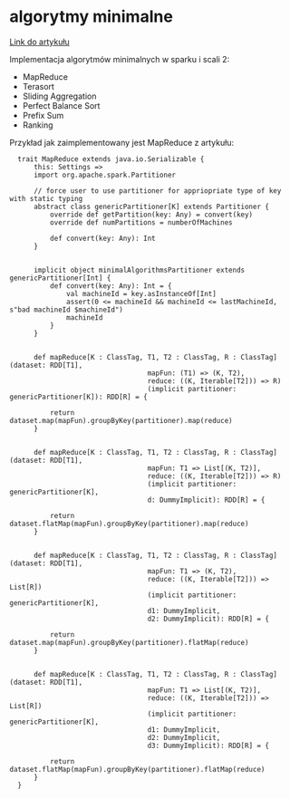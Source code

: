 # algorytmy minimalne
[Link do artykułu](https://www.researchgate.net/publication/262218295_Minimal_MapReduce_algorithms)

Implementacja algorytmów minimalnych w sparku i scali 2:

- MapReduce
- Terasort
- Sliding Aggregation
- Perfect Balance Sort
- Prefix Sum
- Ranking

Przykład jak zaimplementowany jest MapReduce z artykułu:

      trait MapReduce extends java.io.Serializable {
          this: Settings =>
          import org.apache.spark.Partitioner
          
          // force user to use partitioner for appriopriate type of key with static typing
          abstract class genericPartitioner[K] extends Partitioner { 
              override def getPartition(key: Any) = convert(key)
              override def numPartitions = numberOfMachines
              
              def convert(key: Any): Int
          }
          
          
          implicit object minimalAlgorithmsPartitioner extends genericPartitioner[Int] {
              def convert(key: Any): Int = { 
                  val machineId = key.asInstanceOf[Int]
                  assert(0 <= machineId && machineId <= lastMachineId, s"bad machineId $machineId")
                  machineId
              }
          }
          
          
          def mapReduce[K : ClassTag, T1, T2 : ClassTag, R : ClassTag](dataset: RDD[T1], 
                                      mapFun: (T1) => (K, T2), 
                                      reduce: ((K, Iterable[T2])) => R)
                                      (implicit partitioner: genericPartitioner[K]): RDD[R] = {
                                          
              return dataset.map(mapFun).groupByKey(partitioner).map(reduce)
          }
          
          
          def mapReduce[K : ClassTag, T1, T2 : ClassTag, R : ClassTag](dataset: RDD[T1], 
                                      mapFun: T1 => List[(K, T2)], 
                                      reduce: ((K, Iterable[T2])) => R)
                                      (implicit partitioner: genericPartitioner[K], 
                                      d: DummyImplicit): RDD[R] = {
                                          
              return dataset.flatMap(mapFun).groupByKey(partitioner).map(reduce)
          }
          
          
          def mapReduce[K : ClassTag, T1, T2 : ClassTag, R : ClassTag](dataset: RDD[T1], 
                                      mapFun: T1 => (K, T2), 
                                      reduce: ((K, Iterable[T2])) => List[R])
                                      (implicit partitioner: genericPartitioner[K], 
                                      d1: DummyImplicit,
                                      d2: DummyImplicit): RDD[R] = {
              
              return dataset.map(mapFun).groupByKey(partitioner).flatMap(reduce)
          }
                                          
                                          
          def mapReduce[K : ClassTag, T1, T2 : ClassTag, R : ClassTag](dataset: RDD[T1], 
                                      mapFun: T1 => List[(K, T2)], 
                                      reduce: ((K, Iterable[T2])) => List[R])
                                      (implicit partitioner: genericPartitioner[K], 
                                      d1: DummyImplicit,
                                      d2: DummyImplicit,
                                      d3: DummyImplicit): RDD[R] = {
                                          
              return dataset.flatMap(mapFun).groupByKey(partitioner).flatMap(reduce)
          }
      }
